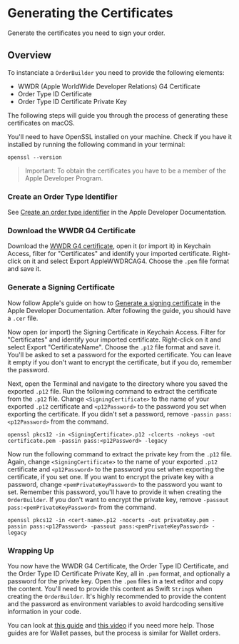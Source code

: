 # Generating the Certificates

Generate the certificates you need to sign your order.

## Overview

To instanciate a ``OrderBuilder`` you need to provide the following elements:
- WWDR (Apple WorldWide Developer Relations) G4 Certificate
- Order Type ID Certificate
- Order Type ID Certificate Private Key

The following steps will guide you through the process of generating these certificates on macOS.

You'll need to have OpenSSL installed on your machine.
Check if you have it installed by running the following command in your terminal:

```shell
openssl --version
```

> Important: To obtain the certificates you have to be a member of the Apple Developer Program.

### Create an Order Type Identifier

See [Create an order type identifier](https://developer.apple.com/documentation/walletorders/building-a-distributable-order-package#Create-an-order-type-identifier) in the Apple Developer Documentation.

### Download the WWDR G4 Certificate

Download the [WWDR G4 certificate](https://www.apple.com/certificateauthority/AppleWWDRCAG4.cer), open it (or import it) in Keychain Access, filter for "Certificates" and identify your imported certificate.
Right-click on it and select Export AppleWWDRCAG4.
Choose the `.pem` file format and save it.

### Generate a Signing Certificate

Now follow Apple's guide on how to [Generate a signing certificate](https://developer.apple.com/documentation/walletorders/building-a-distributable-order-package#Generate-a-signing-certificate) in the Apple Developer Documentation.
After following the guide, you should have a `.cer` file.

Now open (or import) the Signing Certificate in Keychain Access.
Filter for "Certificates" and identify your imported certificate.
Right-click on it and select Export "CertificateName".
Choose the `.p12` file format and save it.
You'll be asked to set a password for the exported certificate.
You can leave it empty if you don't want to encrypt the certificate, but if you do, remember the password.

Next, open the Terminal and navigate to the directory where you saved the exported `.p12` file.
Run the following command to extract the certificate from the `.p12` file.
Change `<SigningCertificate>` to the name of your exported `.p12` certificate and `<p12Password>` to the password you set when exporting the certificate.
If you didn't set a password, remove `-passin pass:<p12Password>` from the command.

```shell
openssl pkcs12 -in <SigningCertificate>.p12 -clcerts -nokeys -out certificate.pem -passin pass:<p12Password> -legacy
```

Now run the following command to extract the private key from the `.p12` file.
Again, change `<SigningCertificate>` to the name of your exported `.p12` certificate and `<p12Password>` to the password you set when exporting the certificate, if you set one.
If you want to encrypt the private key with a password, change `<pemPrivateKeyPassword>` to the password you want to set.
Remember this password, you'll have to provide it when creating the ``OrderBuilder``.
If you don't want to encrypt the private key, remove `-passout pass:<pemPrivateKeyPassword>` from the command.

```shell
openssl pkcs12 -in <cert-name>.p12 -nocerts -out privateKey.pem -passin pass:<p12Password> -passout pass:<pemPrivateKeyPassword> -legacy
```

### Wrapping Up

You now have the WWDR G4 Certificate, the Order Type ID Certificate, and the Order Type ID Certificate Private Key, all in `.pem` format, and optionally a password for the private key.
Open the `.pem` files in a text editor and copy the content.
You'll need to provide this content as Swift `String`s when creating the ``OrderBuilder``.
It's highly recommended to provide the content and the password as environment variables to avoid hardcoding sensitive information in your code.

You can look at [this guide](https://github.com/alexandercerutti/passkit-generator/wiki/Generating-Certificates) and [this video](https://www.youtube.com/watch?v=rJZdPoXHtzI) if you need more help. Those guides are for Wallet passes, but the process is similar for Wallet orders.
